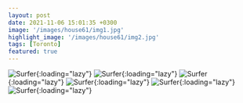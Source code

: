 ```yaml
---
layout: post
date: 2021-11-06 15:01:35 +0300
image: '/images/house61/img1.jpg'
highlight_image: '/images/house61/img2.jpg'
tags: [Toronto]
featured: true
---
```


![Surfer]({{site.baseurl}}/images/house61/img3.jpg){:loading="lazy"}
![Surfer]({{site.baseurl}}/images/house61/img4.jpg){:loading="lazy"}
![Surfer]({{site.baseurl}}/images/house61/img5.jpg){:loading="lazy"}
![Surfer]({{site.baseurl}}/images/house61/img6.jpg){:loading="lazy"}
![Surfer]({{site.baseurl}}/images/house61/img7.jpg){:loading="lazy"}
![Surfer]({{site.baseurl}}/images/house61/img8.jpg){:loading="lazy"} 